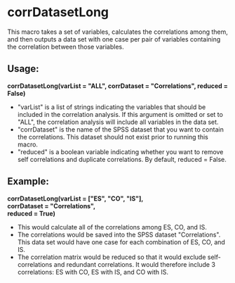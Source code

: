 # corrDatasetLong
This macro takes a set of variables, calculates the correlations among them, and then outputs a data set with one case per pair of variables containing the correlation between those variables.

## Usage:
**corrDatasetLong(varList = "ALL", corrDataset = "Correlations", reduced = False)**
* "varList" is a list of strings indicating the variables that should be included in the correlation analysis. If this argument is omitted or set to "ALL", the correlation analysis will include all variables in the data set.
* "corrDataset" is the name of the SPSS dataset that you want to contain the correlations. This dataset should not exist prior to running this macro.
* "reduced" is a boolean variable indicating whether you want to remove self correlations and duplicate correlations. By default, reduced = False.

## Example: 
**corrDatasetLong(varList = ["ES", "CO", "IS"],  
corrDataset = "Correlations",  
reduced = True)**
* This would calculate all of the correlations among ES, CO, and IS. 
* The correlations would be saved into the SPSS dataset "Correlations". This data set would have one case for each combination of ES, CO, and IS.
* The correlation matrix would be reduced so that it would exclude self-correlations and redundant correlations. It would therefore include 3 correlations: ES with CO, ES with IS, and CO with IS. 
